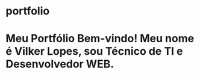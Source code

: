 # portfolio
# Meu Portfólio Bem-vindo! Meu nome é Vilker Lopes, sou Técnico de TI e Desenvolvedor WEB.

